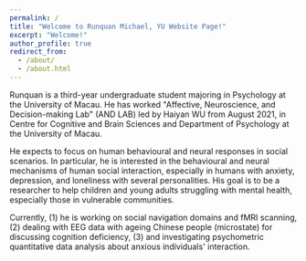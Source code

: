 ```yaml
---
permalink: /
title: "Welcome to Runquan Michael, YU Website Page!"
excerpt: "Welcome!"
author_profile: true
redirect_from: 
  - /about/
  - /about.html
---
```

Runquan is a third-year undergraduate student majoring in Psychology at the University of Macau. He has worked "Affective, Neuroscience, and Decision-making Lab" (AND LAB) led by Haiyan WU from August 2021, in Centre for Cognitive and Brain Sciences and Department of Psychology at the University of Macau. 

He expects to focus on human behavioural and neural responses in social scenarios. In particular, he is interested in the behavioural and neural mechanisms of human social interaction, especially in humans with anxiety, depression, and loneliness with several personalities. His goal is to be a researcher to help children and young adults struggling with mental health, especially those in vulnerable communities. 

Currently, (1) he is working on social navigation domains and fMRI scanning, (2) dealing with EEG data with ageing Chinese people (microstate) for discussing cognition deficiency, (3) and investigating psychometric quantitative data analysis about anxious individuals' interaction.


